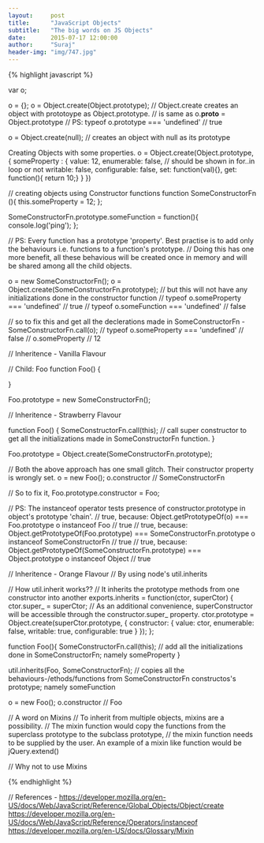 ```yaml
---
layout:     post
title:      "JavaScript Objects"
subtitle:   "The big words on JS Objects"
date:       2015-07-17 12:00:00
author:     "Suraj"
header-img: "img/747.jpg"
---
```


{% highlight javascript %}

var o;

o = {};
o = Object.create(Object.prototype);
// Object.create creates an object with prototoype as Object.prototype.
// is same as o.__proto__ = Object.prototype
// PS: typeof o.prototype === 'undefined' // true

o = Object.create(null);
// creates an object with null as its prototype

Creating Objects with some properties.
o = Object.create(Object.prototype, {
	someProperty : {
		value: 12,
		enumerable: false, // should be shown in for..in loop or not
		writable: false,
		configurable: false,
		set: function(val){},
		get: function(){ return 10;}
	}
})


// creating objects using Constructor functions
function SomeConstructorFn (){
	this.someProperty = 12;
};

SomeConstructorFn.prototype.someFunction = function(){
	console.log('ping');
};

// PS: Every function has a prototype 'property'. Best practise is to add only the behaviours i.e. functions to a function's prototype.
// Doing this has one more benefit, all these behavious will be created once in memory and will be shared among all the child objects.

o = new SomeConstructorFn();
o = Object.create(SomeConstructorFn.prototype);
// but this will not have any initializations done in the constructor function
// typeof o.someProperty === 'undefined' // true
// typeof o.someFunction === 'undefined' // false

// so to fix this and get all the declerations made in SomeConstructorFn -
SomeConstructorFn.call(o);
// typeof o.someProperty === 'undefined' // false
// o.someProperty // 12



// Inheritence - Vanilla Flavour 

// Child: Foo
function Foo() {

}

Foo.prototype = new SomeConstructorFn();

// Inheritence - Strawberry Flavour 

function Foo() {
	SomeConstructorFn.call(this); // call super constructor to get all the initializations made in SomeConstructorFn function.
}

Foo.prototype = Object.create(SomeConstructorFn.prototype);

// Both the above approach has one small glitch. Their constructor property is wrongly set.
o = new Foo();
o.constructor // SomeConstructorFn

// So to fix it, 
Foo.prototype.constructor = Foo;


// PS: The instanceof operator tests presence of constructor.prototype in object's prototype 'chain'.
// true, because: Object.getPrototypeOf(o) === Foo.prototype
o instanceof Foo // true
// true, because: Object.getPrototypeOf(Foo.prototype) === SomeConstructorFn.prototype
o instanceof SomeConstructorFn // true
// true, because: Object.getPrototypeOf(SomeConstructorFn.prototype) === Object.prototype
o instanceof Object // true


// Inheritence - Orange Flavour
// By using node's util.inherits

// How util.inherit works??
// It inherits the prototype methods from one constructor into another
exports.inherits = function(ctor, superCtor) {
  ctor.super_ = superCtor; // As an additional convenience, superConstructor will be accessible through the constructor.super_ property.
  ctor.prototype = Object.create(superCtor.prototype, {
    constructor: {
      value: ctor,
      enumerable: false,
      writable: true,
      configurable: true
    }
  });
};

function Foo(){
	SomeConstructorFn.call(this); // add all the initializations done in SomeConstructorFn; namely someProperty
}

util.inherits(Foo, SomeConstructorFn); // copies all the behaviours-/ethods/functions from SomeConstructorFn constructos's prototype; namely someFunction

o = new Foo();
o.constructor // Foo


// A word on Mixins
// To inherit from multiple objects, mixins are a possibility.
// The mixin function would copy the functions from the superclass prototype to the subclass prototype,
// the mixin function needs to be supplied by the user. An example of a mixin like function would be jQuery.extend()

// Why not to use Mixins

{% endhighlight %}

// References - 
https://developer.mozilla.org/en-US/docs/Web/JavaScript/Reference/Global_Objects/Object/create
https://developer.mozilla.org/en-US/docs/Web/JavaScript/Reference/Operators/instanceof
https://developer.mozilla.org/en-US/docs/Glossary/Mixin



